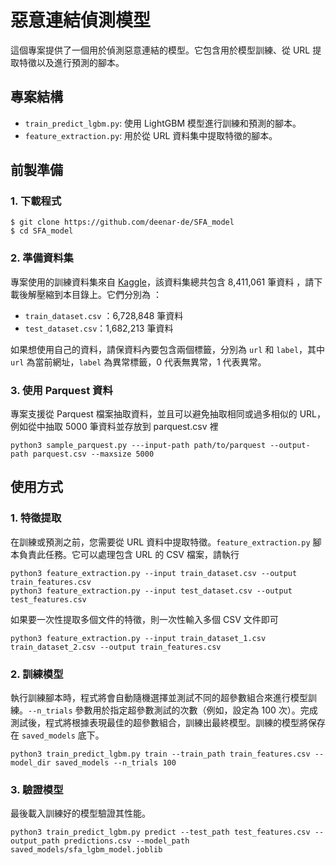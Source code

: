 # 惡意連結偵測模型

這個專案提供了一個用於偵測惡意連結的模型。它包含用於模型訓練、從 URL 提取特徵以及進行預測的腳本。

## 專案結構

* `train_predict_lgbm.py`: 使用 LightGBM 模型進行訓練和預測的腳本。
* `feature_extraction.py`: 用於從 URL 資料集中提取特徵的腳本。

## 前製準備

### 1. 下載程式

    $ git clone https://github.com/deenar-de/SFA_model
    $ cd SFA_model

### 2. 準備資料集

專案使用的訓練資料集來自 [Kaggle](https://www.kaggle.com/datasets/pilarpieiro/tabular-dataset-ready-for-malicious-url-detection)，該資料集總共包含 8,411,061 筆資料 ，請下載後解壓縮到本目錄上。它們分別為 ：

* ```train_dataset.csv``` ：6,728,848 筆資料
* ```test_dataset.csv```：1,682,213 筆資料

如果想使用自己的資料，請保資料內要包含兩個標籤，分別為 ```url``` 和 ```label```，其中 ```url``` 為當前網址，```label``` 為異常標籤，0 代表無異常，1 代表異常。

### 3. 使用 Parquest 資料

專案支援從 Parquest 檔案抽取資料，並且可以避免抽取相同或過多相似的 URL，例如從中抽取 5000 筆資料並存放到 parquest.csv 裡


    python3 sample_parquest.py ---input-path path/to/parquest --output-path parquest.csv --maxsize 5000


## 使用方式

### 1. 特徵提取

在訓練或預測之前，您需要從 URL 資料中提取特徵。```feature_extraction.py``` 腳本負責此任務。它可以處理包含 URL 的 CSV 檔案，請執行


    python3 feature_extraction.py --input train_dataset.csv --output train_features.csv
    python3 feature_extraction.py --input test_dataset.csv --output test_features.csv


如果要一次性提取多個文件的特徵，則一次性輸入多個 CSV 文件即可

    python3 feature_extraction.py --input train_dataset_1.csv train_dataset_2.csv --output train_features.csv

### 2. 訓練模型

執行訓練腳本時，程式將會自動隨機選擇並測試不同的超參數組合來進行模型訓練。```--n_trials``` 參數用於指定超參數測試的次數（例如，設定為 100 次）。完成測試後，程式將根據表現最佳的超參數組合，訓練出最終模型。訓練的模型將保存在 ```saved_models``` 底下。

    python3 train_predict_lgbm.py train --train_path train_features.csv --model_dir saved_models --n_trials 100

### 3. 驗證模型

最後載入訓練好的模型驗證其性能。

    python3 train_predict_lgbm.py predict --test_path test_features.csv --output_path predictions.csv --model_path saved_models/sfa_lgbm_model.joblib
